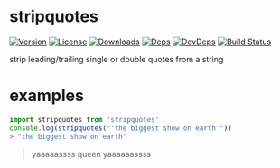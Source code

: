 # stripquotes
[![Version][npm-version-image]][npm-version-url] [![License][npm-license-image]][npm-license-url] [![Downloads][npm-downloads-image]][npm-downloads-url] [![Deps][npm-deps-image]][npm-deps-url] [![DevDeps][npm-devdeps-image]][npm-devdeps-url] [![Build Status][drone-build-image]][drone-build-url]

strip leading/trailing single or double quotes from a string

# examples
```js
import stripquotes from 'stripquotes'
console.log(stripquotes("'the biggest show on earth'"))
> "the biggest show on earth"
```

> yaaaaassss queen yaaaaaassss

[npm-version-url]: https://www.npmjs.com/package/stripquotes
[npm-version-image]: https://img.shields.io/npm/v/stripquotes.svg
[npm-license-url]: https://github.com/moimikey/stripquotes/blob/master/LICENSE
[npm-license-image]: https://img.shields.io/npm/l/stripquotes.svg
[npm-downloads-url]: https://www.npmjs.com/package/stripquotes
[npm-downloads-image]: https://img.shields.io/npm/dm/stripquotes.svg
[npm-deps-url]: https://david-dm.org/moimikey/stripquotes
[npm-deps-image]: https://img.shields.io/david/moimikey/stripquotes.svg
[npm-devdeps-url]: https://david-dm.org/moimikey/stripquotes
[npm-devdeps-image]: https://img.shields.io/david/dev/moimikey/stripquotes.svg
[drone-build-image]: https://drone.io/github.com/moimikey/stripquotes/status.png
[drone-build-url]: https://drone.io/github.com/moimikey/stripquotes/latest
